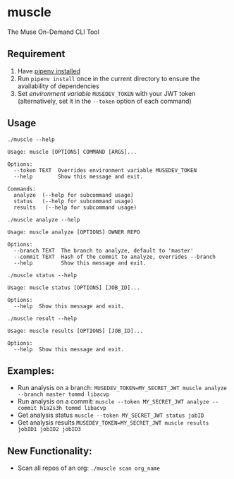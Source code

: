 # muscle

The Muse On-Demand CLI Tool 

## Requirement
1. Have [pipenv installed](https://pypi.org/project/pipenv/)
2. Run `pipenv install` once in the current directory to ensure the availability of dependencies 
3. Set *environment variable* `MUSEDEV_TOKEN` with your JWT token (alternatively, set it in the `--token` option of each command)

## Usage
`./muscle --help`
```
Usage: muscle [OPTIONS] COMMAND [ARGS]...

Options:
  --token TEXT  Overrides environment variable MUSEDEV_TOKEN
  --help        Show this message and exit.

Commands:
  analyze  (--help for subcommand usage)
  status   (--help for subcommand usage)
  results   (--help for subcommand usage)
```
`./muscle analyze --help`
```
Usage: muscle analyze [OPTIONS] OWNER REPO

Options:
  --branch TEXT  The branch to analyze, default to 'master'
  --commit TEXT  Hash of the commit to analyze, overrides --branch
  --help         Show this message and exit.
```
`./muscle status --help `
```
Usage: muscle status [OPTIONS] [JOB_ID]...

Options:
  --help  Show this message and exit.
```
`./muscle result --help`
```
Usage: muscle results [OPTIONS] [JOB_ID]...

Options:
  --help  Show this message and exit.
```

## Examples:
* Run analysis on a branch: `MUSEDEV_TOKEN=MY_SECRET_JWT muscle analyze  --branch master tommd libacvp`
* Run analysis on a commit: `muscle --token MY_SECRET_JWT analyze --commit h1a2s3h tommd libacvp `
* Get analysis status `muscle --token MY_SECRET_JWT status jobID`
* Get analysis results `MUSEDEV_TOKEN=MY_SECRET_JWT muscle results jobID1 jobID2 jobID3`

## New Functionality:
* Scan all repos of an org: `./muscle scan org_name`
